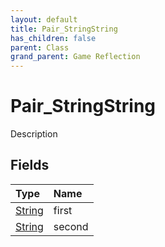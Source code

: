 ```yaml
---
layout: default
title: Pair_StringString
has_children: false
parent: Class
grand_parent: Game Reflection
---
```

# Pair_StringString
Description 

## Fields

| Type | Name |
|:----------|:--------------|
| [String](/riftbreaker-wiki/docs/game-reflection/components/string/) | first |
| [String](/riftbreaker-wiki/docs/game-reflection/components/string/) | second |

